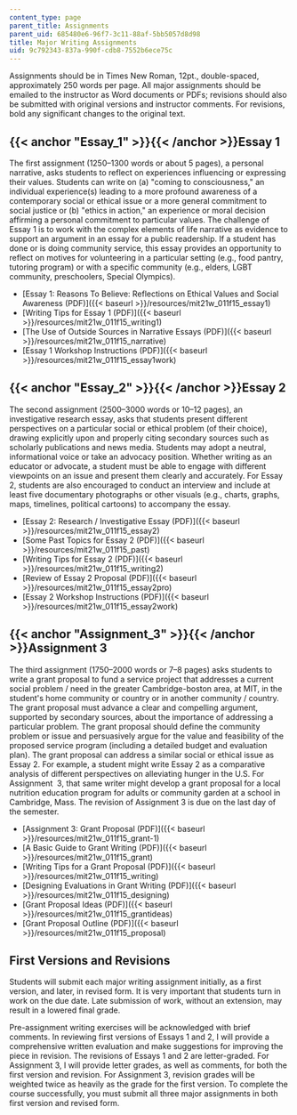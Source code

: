 ```yaml
---
content_type: page
parent_title: Assignments
parent_uid: 685480e6-96f7-3c11-88af-5bb5057d8d98
title: Major Writing Assignments
uid: 9c792343-837a-990f-cdb8-7552b6ece75c
---
```


Assignments should be in Times New Roman, 12pt., double-spaced, approximately 250 words per page. All major assignments should be emailed to the instructor as Word documents or PDFs; revisions should also be submitted with original versions and instructor comments. For revisions, bold any significant changes to the original text.

{{< anchor "Essay_1" >}}{{< /anchor >}}Essay 1
----------------------------------------------

The first assignment (1250–1300 words or about 5 pages), a personal narrative, asks students to reflect on experiences influencing or expressing their values. Students can write on (a) "coming to consciousness," an individual experience(s) leading to a more profound awareness of a contemporary social or ethical issue or a more general commitment to social justice or (b) "ethics in action," an experience or moral decision affirming a personal commitment to particular values. The challenge of Essay 1 is to work with the complex elements of life narrative as evidence to support an argument in an essay for a public readership. If a student has done or is doing community service, this essay provides an opportunity to reflect on motives for volunteering in a particular setting (e.g., food pantry, tutoring program) or with a specific community (e.g., elders, LGBT community, preschoolers, Special Olympics).

*   [Essay 1: Reasons To Believe: Reflections on Ethical Values and Social Awareness (PDF)]({{< baseurl >}}/resources/mit21w_011f15_essay1)
*   [Writing Tips for Essay 1 (PDF)]({{< baseurl >}}/resources/mit21w_011f15_writing1)
*   [The Use of Outside Sources in Narrative Essays (PDF)]({{< baseurl >}}/resources/mit21w_011f15_narrative)
*   [Essay 1 Workshop Instructions (PDF)]({{< baseurl >}}/resources/mit21w_011f15_essay1work)

{{< anchor "Essay_2" >}}{{< /anchor >}}Essay 2
----------------------------------------------

The second assignment (2500–3000 words or 10–12 pages), an investigative research essay, asks that students present different perspectives on a particular social or ethical problem (of their choice), drawing explicitly upon and properly citing secondary sources such as scholarly publications and news media. Students may adopt a neutral, informational voice or take an advocacy position. Whether writing as an educator or advocate, a student must be able to engage with different viewpoints on an issue and present them clearly and accurately. For Essay 2, students are also encouraged to conduct an interview and include at least five documentary photographs or other visuals (e.g., charts, graphs, maps, timelines, political cartoons) to accompany the essay.

*   [Essay 2: Research / Investigative Essay (PDF)]({{< baseurl >}}/resources/mit21w_011f15_essay2)
*   [Some Past Topics for Essay 2 (PDF)]({{< baseurl >}}/resources/mit21w_011f15_past)
*   [Writing Tips for Essay 2 (PDF)]({{< baseurl >}}/resources/mit21w_011f15_writing2)
*   [Review of Essay 2 Proposal (PDF)]({{< baseurl >}}/resources/mit21w_011f15_essay2pro)
*   [Essay 2 Workshop Instructions (PDF)]({{< baseurl >}}/resources/mit21w_011f15_essay2work)

{{< anchor "Assignment_3" >}}{{< /anchor >}}Assignment 3
--------------------------------------------------------

The third assignment (1750–2000 words or 7–8 pages) asks students to write a grant proposal to fund a service project that addresses a current social problem / need in the greater Cambridge-boston area, at MIT, in the student's home community or country or in another community / country. The grant proposal must advance a clear and compelling argument, supported by secondary sources, about the importance of addressing a particular problem. The grant proposal should define the community problem or issue and persuasively argue for the value and feasibility of the proposed service program (including a detailed budget and evaluation plan). The grant proposal can address a similar social or ethical issue as Essay 2. For example, a student might write Essay 2 as a comparative analysis of different perspectives on alleviating hunger in the U.S. For Assignment  3, that same writer might develop a grant proposal for a local nutrition education program for adults or community garden at a school in Cambridge, Mass. The revision of Assignment 3 is due on the last day of the semester.

*   [Assignment 3: Grant Proposal (PDF)]({{< baseurl >}}/resources/mit21w_011f15_grant-1)
*   [A Basic Guide to Grant Writing (PDF)]({{< baseurl >}}/resources/mit21w_011f15_grant)
*   [Writing Tips for a Grant Proposal (PDF)]({{< baseurl >}}/resources/mit21w_011f15_writing)
*   [Designing Evaluations in Grant Writing (PDF)]({{< baseurl >}}/resources/mit21w_011f15_designing)
*   [Grant Proposal Ideas (PDF)]({{< baseurl >}}/resources/mit21w_011f15_grantideas)
*   [Grant Proposal Outline (PDF)]({{< baseurl >}}/resources/mit21w_011f15_proposal)

First Versions and Revisions
----------------------------

Students will submit each major writing assignment initially, as a first version, and later, in revised form. It is very important that students turn in work on the due date. Late submission of work, without an extension, may result in a lowered final grade.

Pre-assignment writing exercises will be acknowledged with brief comments. In reviewing first versions of Essays 1 and 2, I will provide a comprehensive written evaluation and make suggestions for improving the piece in revision. The revisions of Essays 1 and 2 are letter-graded. For Assignment 3, I will provide letter grades, as well as comments, for both the first version and revision. For Assignment 3, revision grades will be weighted twice as heavily as the grade for the first version. To complete the course successfully, you must submit all three major assignments in both first version and revised form.